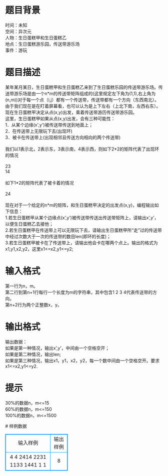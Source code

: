 # 

 
 # 题目背景 
<p>时间：未知<br />
空间：异次元<br />
人物：生日蛋糕甲和生日蛋糕乙<br />
地点：生日蛋糕游乐园，传送带游乐场<br />
事件：游玩</p> 

 
 # 题目描述 
<p>某年某月某日，生日蛋糕甲和生日蛋糕乙来到了生日蛋糕乐园的传送带游乐场。传送带游乐场是由一个n*m的传送带矩阵组成的(这里规定左下角为(1,1),右上角为(n,m))对于每一个点（i,j）都有一个传送带，传送带都有一个方向（东西南北）。由于我们现在是在盯着屏幕看，也可以认为是上下左右（上北下南，左西右东）。现在生日蛋糕甲决定从点(x,y)出发，乘着传送带游历传送带游乐园。<br />
这里，生日蛋糕甲如果从点(x,y)出发，会有三种可能性：<br />
1．从某个边缘(x&#39;,y&#39;)被传送带传送到地面上；<br />
2．在传送带上无限玩下去(出现环)<br />
3．被卡在传送带上(出现相邻且传送方向相向的两个传送带)<br />
<br />
我们以1表示北，2表示东，3表示南，4表示西，则如下2*2的矩阵代表了出现环的情况<br />
<br />
23<br />
14<br />
<br />
如下1*2的矩阵代表了被卡着的情况<br />
<br />
24<br />
<br />
现在对于一个给定的n*m的矩阵，和生日蛋糕甲决定的出发点(x,y)，编程输出如下信息：<br />
1.若生日蛋糕甲从某个边缘点(x&rsquo;,y&rsquo;)被传送带传送出传送带矩阵上，请输出x&rsquo;,y&rsquo;，以便生日蛋糕乙去接他；<br />
2.若生日蛋糕甲在传送带上可以无限玩下去，请输出生日蛋糕甲所&ldquo;走&rdquo;过的传送带中经过次数大于一次的传送带的数目len(即环的长度)；<br />
3.若生日蛋糕甲被卡在了传送带上，请输出他会卡在哪两个点上。输出的格式为x1,y1,x2,y2，这里x1&lt;=x2,y1&lt;=y2;</p> 

 
 # 输入格式 
<p>第一行为n，m。<br />
第二行到第n+1行每行一个长度为m的字符串，其中包含1&nbsp;2&nbsp;3&nbsp;4代表传送带的方向。<br />
第n+2行为两个正整数x，y。</p> 

 
 # 输出格式 
<p>输出数据：<br />
如果是第一种情况，输出x&rsquo;,y&rsquo;，中间由一个空格空开；<br />
如果是第二种情况，输出len;<br />
如果是第三种情况，输出x1，y1，x2，y2，每一个数中间由一个空格空开。要求x1&lt;=x2,y1&lt;=y2.</p> 

 
 # 提示 
<p>30%的数据n，m&lt;=15<br />
60%的数据n，m&lt;=150<br />
100%的数据n，m&lt;=1500</p> 
# 样例数据
<style>
        table,table tr th, table tr td { border:1px solid #0094ff; }
        table { width: 200px; min-height: 25px; line-height: 25px; text-align: center; border-collapse: collapse;}   
    </style>
<table>
	<tr>
		<td>输入样例</td>
		<td>输出样例</td>
	</tr>
<tr><td>4 4
2414
2231
1133
1441
1 1
</td><td>8
</td></tr></table>
